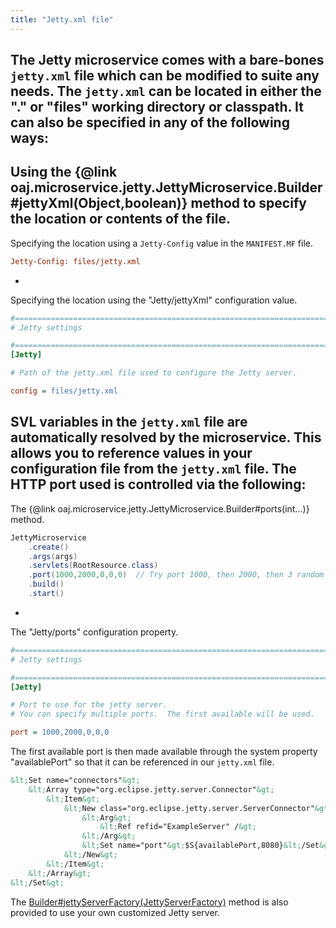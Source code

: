 ```yaml
---
title: "Jetty.xml file"
---
```


The Jetty microservice comes with a bare-bones `jetty.xml` file which can be modified to suite any needs.
The `jetty.xml` can be located in either the "." or "files" working directory or classpath.
It can also be specified in any of the following ways:
-
Using the \{@link oaj.microservice.jetty.JettyMicroservice.Builder#jettyXml(Object,boolean)\} method to specify the location or contents
of the file.
-
Specifying the location using a `Jetty-Config` value in the `MANIFEST.MF` file.

```ini
Jetty-Config: files/jetty.xml
```


-
Specifying the location using the "Jetty/jettyXml" configuration value.

```ini
#=======================================================================================================================
# Jetty settings

#=======================================================================================================================
[Jetty]

# Path of the jetty.xml file used to configure the Jetty server.

config = files/jetty.xml
```


SVL variables in the `jetty.xml` file are automatically resolved by the microservice.
This allows you to reference values in your configuration file from the `jetty.xml` file.
The HTTP port used is controlled via the following:
-
The \{@link oaj.microservice.jetty.JettyMicroservice.Builder#ports(int...)\} method.

```java
JettyMicroservice
    .create()
    .args(args)
    .servlets(RootResource.class)
    .port(1000,2000,0,0,0)  // Try port 1000, then 2000, then 3 random ports.
    .build()
    .start()
```


-
The "Jetty/ports" configuration property.

```ini
#=======================================================================================================================
# Jetty settings

#=======================================================================================================================
[Jetty]

# Port to use for the jetty server.
# You can specify multiple ports.  The first available will be used.  '0' indicates to try a random port.

port = 1000,2000,0,0,0
```


The first available port is then made available through the system property "availablePort" so that it
can be referenced in our `jetty.xml` file.

```xml
&lt;Set name="connectors"&gt;
    &lt;Array type="org.eclipse.jetty.server.Connector"&gt;
        &lt;Item&gt;
            &lt;New class="org.eclipse.jetty.server.ServerConnector"&gt;
                &lt;Arg&gt;
                    &lt;Ref refid="ExampleServer" /&gt;
                &lt;/Arg&gt;
                &lt;Set name="port"&gt;$S{availablePort,8080}&lt;/Set&gt;
            &lt;/New&gt;
        &lt;/Item&gt;
    &lt;/Array&gt;
&lt;/Set&gt;
```


The [Builder#jettyServerFactory(JettyServerFactory)](../apidocs/org/apache/juneau/microservice/jetty/JettyMicroservice/Builder.html#jettyServerFactory(JettyServerFactory)) method is also provided
to use your own customized Jetty server.
